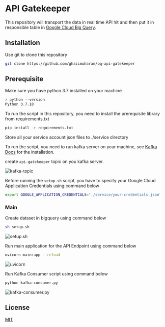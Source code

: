 # API Gatekeeper

This repository will transport the data in real time API hit and then put it in responsible table in [Google Cloud Big Query](https://cloud.google.com/).

## Installation

Use git to clone this repository

```bash
git clone https://github.com/ghazimuharam/bq-api-gatekeeper
```

## Prerequisite

Make sure you have python 3.7 installed on your machine

```bash
> python --version
Python 3.7.10
```

To run the script in this repository, you need to install the prerequisite library from requirements.txt

```bash
pip install -r requirements.txt
```

Store all your service account json files to ./service directory

To run the script, you need to run kafka server on your machine, see [Kafka Docs](https://kafka.apache.org/documentation/#quickstart) for the installation.

create `api-gatekeeper` topic on you kafka server.

![kafka-topic](https://user-images.githubusercontent.com/22569688/117526112-1dfa8780-afed-11eb-88bc-da7798f3e6b1.png)

Before running the `setup.sh` script, you have to specify your Google Cloud Application Credentials using command below

```bash
export GOOGLE_APPLICATION_CREDENTIALS="./service/your-credentials.json"
```

### Main

Create dataset in bigquery using command below

```bash
sh setup.sh
```

![setup.sh](https://user-images.githubusercontent.com/22569688/117526734-2e146600-aff1-11eb-9231-2f61f93a1ae0.png)

Run main application for the API Endpoint using command below

```bash
uvicorn main:app --reload
```

![uvicorn](https://user-images.githubusercontent.com/22569688/117526647-d0801980-aff0-11eb-8692-8fd72a47bfd9.png)

Run Kafka Consumer script using command below

```bash
python kafka-consumer.py
```

![kafka-consumer.py](https://user-images.githubusercontent.com/22569688/117526883-302af480-aff2-11eb-9d0c-edc1feff1a5a.png)

## License

[MIT](https://choosealicense.com/licenses/mit/)
